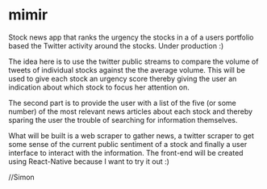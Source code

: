 # mimir
Stock news app that ranks the urgency the stocks in a of a users portfolio
based the Twitter activity around the stocks. Under production :)

The idea here is to use the twitter public streams to compare the volume of
tweets of individual stocks against the the average volume. This will be used
to give each stock an urgency score thereby giving the user an indication about
which stock to focus her attention on.

The second part is to provide the user with a list of the five (or some number)
of the most relevant news articles about each stock and thereby sparing the user
the trouble of searching for information themselves.

What will be built is a web scraper to gather news, a twitter scraper to get
some sense of the current public sentiment of a stock and finally a user
interface to interact with the information. The front-end will be created using
React-Native because I want to try it out :)

//Simon

